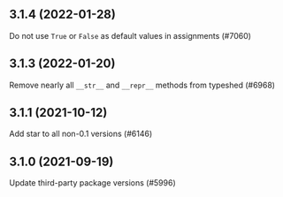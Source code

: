 ## 3.1.4 (2022-01-28)

Do not use `True` or `False` as default values in assignments (#7060)

## 3.1.3 (2022-01-20)

Remove nearly all `__str__` and `__repr__` methods from typeshed (#6968)

## 3.1.1 (2021-10-12)

Add star to all non-0.1 versions (#6146)

## 3.1.0 (2021-09-19)

Update third-party package versions (#5996)

